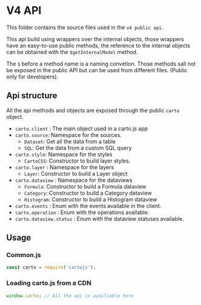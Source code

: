 # V4 API

This folder contains the source files used in the `v4 public api`.

This api build using wrappers over the internal objects, those wrappers have an easy-to-use public methods,
the reference to the internal objects can be obtained  with the `$getInternalModel` method.

The `$` before a method name is a naming convetion. Those methods sall not be exposed in the public API
but can be used from different files. (Public only for developers).

## Api structure

All the api methods and objects are exposed through the public `carto` object.

- `carto.client` : The main object used in a carto.js app
- `carto.source`: Namespace for the sources.
    - `Dataset`: Get all the data from a table
    - `SQL`: Get the data from a custom SQL query
- `carto.style`: Namespace for the styles
    - `CartoCSS`: Constructor to build layer styles.
- `carto.layer` : Namespace for the layers
    - `Layer`: Constructor to build a Layer object
- `carto.dataview` : Namespace for the dataviews
    - `Formula`: Constructor to build a Formula dataview
    - `Category`: Constructor to build a Category dataview
    - `Histogram`: Constructor to build a Histogram dataview
- `carto.events` : Enum with the events available in the client.
- `carto.operation` : Enum with the operations available.
- `carto.dataview.status` : Enum with the dataview statuses available.

## Usage

### Common.js

```javascript
const carto = require('cartojs');
```

### Loading carto.js from a CDN

```javascript
window.carto; // All the api is availiable here
```
